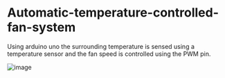 # Automatic-temperature-controlled-fan-system
Using arduino uno the surrounding temperature is sensed using a temperature sensor and the fan speed is controlled using the PWM pin.

![image](https://user-images.githubusercontent.com/92449243/175773793-84bc5e5b-3e39-42aa-a63d-d9b25855aacc.png)
